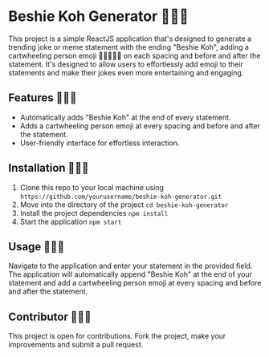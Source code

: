 # Beshie Koh Generator 🤸🤸🤸

This project is a simple ReactJS application that's designed to generate a trending joke or meme statement with the ending "Beshie Koh", adding a cartwheeling person emoji 🤸‍♂️🤸🤸‍♀️ on each spacing and before and after the statement. It's designed to allow users to effortlessly add emoji to their statements and make their jokes even more entertaining and engaging.

## Features 🤸🤸🤸

- Automatically adds "Beshie Koh" at the end of every statement.
- Adds a cartwheeling person emoji at every spacing and before and after the statement.
- User-friendly interface for effortless interaction.

## Installation 🤸🤸🤸

1. Clone this repo to your local machine using `https://github.com/yourusername/beshie-koh-generator.git`
2. Move into the directory of the project `cd beshie-koh-generator`
3. Install the project dependencies `npm install`
4. Start the application `npm start`

## Usage 🤸🤸🤸

Navigate to the application and enter your statement in the provided field. The application will automatically append "Beshie Koh" at the end of your statement and add a cartwheeling person emoji at every spacing and before and after the statement.

## Contributor 🤸🤸🤸

This project is open for contributions. Fork the project, make your improvements and submit a pull request.

